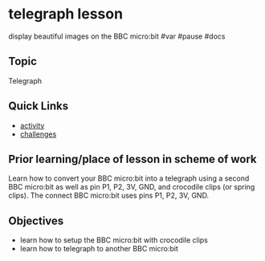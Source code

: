 # telegraph lesson

display beautiful images on the BBC micro:bit #var #pause #docs

## Topic

Telegraph

## Quick Links

* [activity](/microbit/lessons/telegraph/activity)
* [challenges](/microbit/lessons/telegraph/challenges)


## Prior learning/place of lesson in scheme of work

Learn how to convert your BBC micro:bit into a telegraph using a second BBC micro:bit as well as pin P1, P2, 3V, GND, and crocodile clips (or spring clips). The connect BBC micro:bit uses pins P1, P2, 3V, GND.

## Objectives

* learn how to setup the BBC micro:bit with crocodile clips
* learn how to telegraph to another BBC micro:bit


